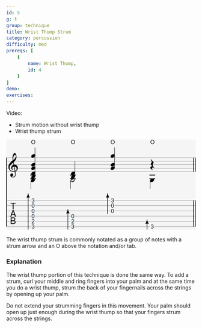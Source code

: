 ```yaml
---
id: 5
g: t
group: technique
title: Wrist Thump Strum
category: percussion
difficulty: med
prereqs: [
    {
        name: Wrist Thump,
        id: 4
    }
]
demo:
exercises:
---
```


Video:
- Strum motion without wrist thump
- Wrist thump strum

<div class="tabImg">
  <img src="wrist-thump-strum.jpg" />
</div>

The wrist thump strum is commonly notated as a group of notes with a strum arrow and an O above the notation and/or tab.

### Explanation

The wrist thump portion of this technique is done the same way. To add a strum, curl your middle and ring fingers into your palm and at the same time you do a wrist thump, strum the back of your fingernails across the strings by opening up your palm.

Do not extend your strumming fingers in this movement. Your palm should open up just enough during the wrist thump so that your fingers strum across the strings.